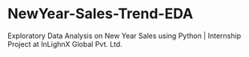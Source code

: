 # NewYear-Sales-Trend-EDA
Exploratory Data Analysis on New Year Sales using Python | Internship Project at InLighnX Global Pvt. Ltd.
